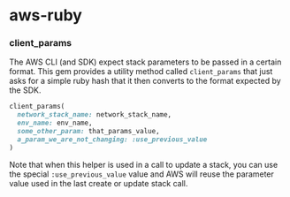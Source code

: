 # aws-ruby


### client_params

The AWS CLI (and SDK) expect stack parameters to be passed in a certain format.  This gem provides a utility method
called `client_params` that just asks for a simple ruby hash that it then converts to the format expected by the SDK.

```ruby
client_params(
  network_stack_name: network_stack_name,
  env_name: env_name,
  some_other_param: that_params_value,
  a_param_we_are_not_changing: :use_previous_value
)
```

Note that when this helper is used in a call to update a stack, you can use the special `:use_previous_value` value
and AWS will reuse the parameter value used in the last create or update stack call.
